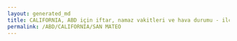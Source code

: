 ```yaml
---
layout: generated_md
title: CALIFORNIA, ABD için iftar, namaz vakitleri ve hava durumu - ilçe/eyalet seç
permalink: /ABD/CALIFORNIA/SAN MATEO
---
```


<script type="text/javascript">
  var country = ABD;
  var city = CALIFORNIA;
  var state = SAN MATEO;
  var lat = 72;
  var lon = 21;
</script>

